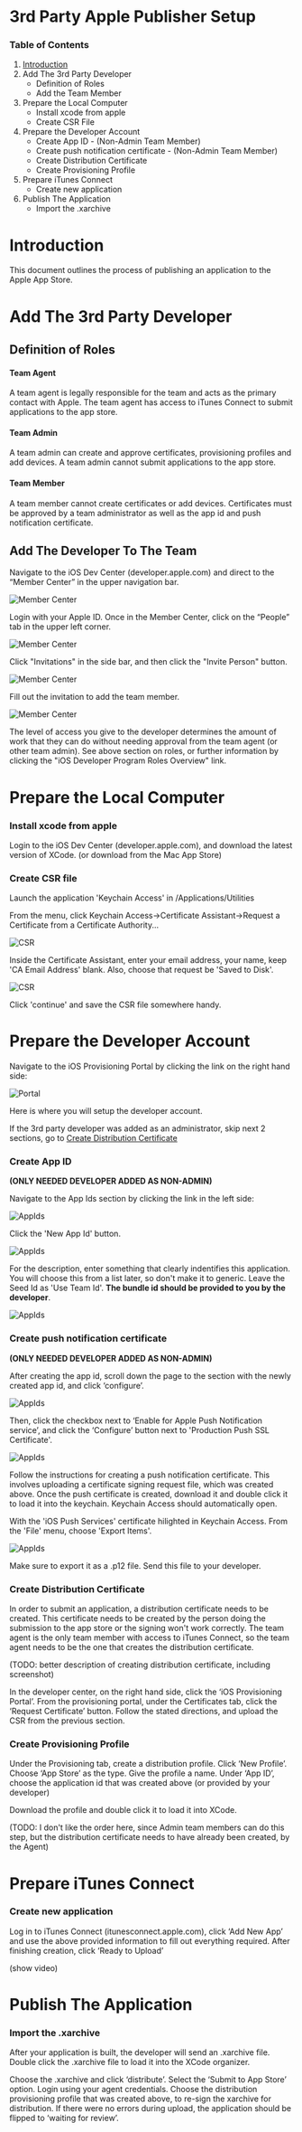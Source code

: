 # 3rd Party Apple Publisher Setup

### Table of Contents
1.  [Introduction](#introduction)
2.  Add The 3rd Party Developer
    - Definition of Roles
    - Add the Team Member
3.  Prepare the Local Computer
    - Install xcode from apple
    - Create CSR File
4.  Prepare the Developer Account
    - Create App ID - (Non-Admin Team Member)
    - Create push notification certificate - (Non-Admin Team Member)
    - Create Distribution Certificate
    - Create Provisioning Profile
5.  Prepare iTunes Connect
    - Create new application
6.  Publish The Application
    -  Import the .xarchive

# Introduction

This document outlines the process of publishing an application to the Apple App Store.  


# Add The 3rd Party Developer

## Definition of Roles

#### Team Agent
A team agent is legally responsible for the team and acts as the primary contact with Apple.  The team agent has access to iTunes Connect to submit applications to the app store.

#### Team Admin
A team admin can create and approve certificates, provisioning profiles and add devices.  A team admin cannot submit applications to the app store.

#### Team Member
A team member cannot create certificates or add devices.   Certificates must be approved by a team administrator as well as the app id and push notification certificate.

## Add The Developer To The Team
Navigate to the iOS Dev Center (developer.apple.com) and direct to the “Member Center” in the upper navigation bar. 

![](/images/invitemember_1.png "Member Center")

Login with your Apple ID.   Once in the Member Center, click on the “People” tab in the upper left corner. 

![](/images/invitemember_2.png "Member Center")

Click "Invitations" in the side bar, and then click the "Invite Person" button. 

![](/images/invitemember_3.png "Member Center")

Fill out the invitation to add the team member.  

![](/images/invitemember_4.png "Member Center")

The level of access you give to the developer determines the amount of work that they can do without needing approval from the team agent (or other team admin).  See above section on roles, or further information by clicking the "iOS Developer Program Roles Overview" link.

# Prepare the Local Computer
### Install xcode from apple
Login to the iOS Dev Center (developer.apple.com), and download the latest version of XCode. (or download from the Mac App Store)

### Create CSR file

Launch the application 'Keychain Access' in /Applications/Utilities

From the menu, click Keychain Access->Certificate Assistant->Request a Certificate from a Certificate Authority...

![](/images/csr_1.png "CSR")

Inside the Certificate Assistant, enter your email address, your name, keep 'CA Email Address' blank.  Also, choose that request be 'Saved to Disk'.

![](/images/csr_2.png "CSR")

Click 'continue' and save the CSR file somewhere handy.


# Prepare the Developer Account

Navigate to the iOS Provisioning Portal by clicking the link on the right hand side:

![](/images/provportal_1.png "Portal")

Here is where you will setup the developer account.

If the 3rd party developer was added as an administrator, skip next 2 sections, go to [Create Distribution Certificate](#create-distribution-certificate)

### Create App ID

**(ONLY NEEDED DEVELOPER ADDED AS NON-ADMIN)**

Navigate to the App Ids section by clicking the link in the left side:

![](/images/appids_1.png "AppIds")

Click the 'New App Id' button.

![](/images/appids_2.png "AppIds")

For the description, enter something that clearly indentifies this application.   You will choose this from a list later, so don't make it to generic.  Leave the Seed Id as 'Use Team Id'.  **The bundle id should be provided to you by the developer**.

![](/images/appids_3.png "AppIds")

### Create push notification certificate

**(ONLY NEEDED DEVELOPER ADDED AS NON-ADMIN)**

After creating the app id, scroll down the page to the section with the newly created app id, and click ‘configure’.

![](/images/appids_4.png "AppIds")

Then, click the checkbox next to ‘Enable for Apple Push Notification service’, and click the ‘Configure’ button next to 'Production Push SSL Certificate'. 

![](/images/appids_5.png "AppIds")

Follow the instructions for creating a push notification certificate. This involves uploading a certificate signing request file, which was created above. Once the push certificate is created, download it and double click it to load it into the keychain. Keychain Access should automatically open.

With the 'iOS Push Services' certificate hilighted in Keychain Access. From the 'File' menu, choose 'Export Items'.

![](/images/appids_6.png "AppIds")

Make sure to export it as a .p12 file. Send this file to your developer.

### Create Distribution Certificate

In order to submit an application, a distribution certificate needs to be created.  This certificate needs to be created by the person doing the submission to the app store or the signing won't work correctly.  The team agent is the only team member with access to iTunes Connect, so the team agent needs to be the one that creates the distribution certificate.

(TODO:  better description of creating distribution certificate, including screenshot)

In the developer center, on the right hand side, click the ‘iOS Provisioning Portal’.
From the provisioning portal, under the Certificates tab, click the ‘Request Certificate’ button.
Follow the stated directions, and upload the CSR from the previous section.


### Create Provisioning Profile
Under the Provisioning tab, create a distribution profile. Click ‘New Profile’. Choose ‘App Store’ as the type. Give the profile a name. Under ‘App ID’, choose the application id that was created above (or provided by your developer)

Download the profile and double click it to load it into XCode.

(TODO:  I don't like the order here, since Admin team members can do this step, but the distribution certificate needs to have already been created, by the Agent)


# Prepare iTunes Connect

### Create new application

Log in to iTunes Connect (itunesconnect.apple.com), click ‘Add New App’ and use the above provided information to fill out everything required. After finishing creation, click ‘Ready to Upload’

(show video)


# Publish The Application

### Import the .xarchive

After your application is built, the developer will send an .xarchive file.  Double click the .xarchive file to load it into the XCode organizer.

Choose the .xarchive and click ‘distribute’. Select the ‘Submit to App Store’ option. Login using your agent credentials. Choose the distribution provisioning profile that was created above, to re-sign the xarchive for distribution.
If there were no errors during upload, the application should be flipped to ‘waiting for review’.
